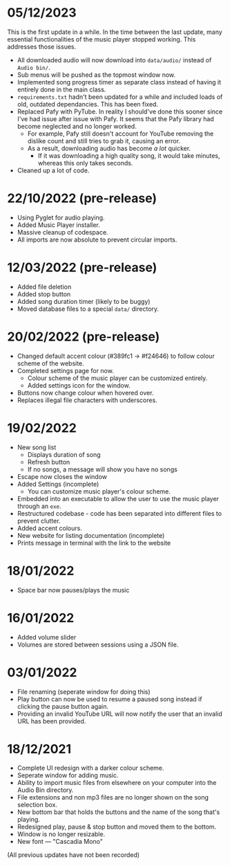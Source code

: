 # 05/12/2023
This is the first update in a while. In the time between the last update, many essential functionalities of the music player stopped working. This addresses those issues.
* All downloaded audio will now download into `data/audio/` instead of `Audio bin/`.
* Sub menus will be pushed as the topmost window now.
* Implemented song progress timer as separate class instead of having it entirely done in the main class.
* `requirements.txt` hadn't been updated for a while and included loads of old, outdated dependancies. This has been fixed.
* Replaced Pafy with PyTube. In reality I should've done this sooner since I've had issue after issue with Pafy. It seems that the Pafy library had become neglected and no longer worked.
    - For example, Pafy still doesn't account for YouTube removing the dislike count and still tries to grab it, causing an error.
    - As a result, downloading audio has become *a lot* quicker.
        - If it was downloading a high quality song, it would take minutes, whereas this only takes seconds.
* Cleaned up a lot of code.

# 22/10/2022 (pre-release)
* Using Pyglet for audio playing.
* Added Music Player installer.
* Massive cleanup of codespace.
* All imports are now absolute to prevent circular imports.

# 12/03/2022 (pre-release)
* Added file deletion
* Added stop button
* Added song duration timer (likely to be buggy)
* Moved database files to a special `data/` directory.

# 20/02/2022 (pre-release)
* Changed default accent colour (#389fc1 → #f24646) to follow colour scheme of the website.
* Completed settings page for now.
    - Colour scheme of the music player can be customized entirely.
    - Added settings icon for the window.
* Buttons now change colour when hovered over.
* Replaces illegal file characters with underscores.

# 19/02/2022
* New song list
    - Displays duration of song
    - Refresh button
    - If no songs, a message will show you have no songs
* Escape now closes the window
* Added Settings (incomplete)
    - You can customize music player's colour scheme.
* Embedded into an executable to allow the user to use the music player through an `exe`.
* Restructured codebase - code has been separated into different files to prevent clutter.
* Added accent colours.
* New website for listing documentation (incomplete)
* Prints message in terminal with the link to the website

# 18/01/2022
* Space bar now pauses/plays the music

# 16/01/2022
* Added volume slider
* Volumes are stored between sessions using a JSON file.

# 03/01/2022
* File renaming (seperate window for doing this)
* Play button can now be used to resume a paused song instead if clicking the pause button again.
* Providing an invalid YouTube URL will now notify the user that an invalid URL has been provided.

# 18/12/2021
* Complete UI redesign with a darker colour scheme.
* Seperate window for adding music.
* Ability to import music files from elsewhere on your computer into the Audio Bin directory.
* File extensions and non mp3 files are no longer shown on the song selection box.
* New bottom bar that holds the buttons and the name of the song that's playing.
* Redesigned play, pause & stop button and moved them to the bottom.
* Window is no longer resizable.
* New font — "Cascadia Mono"

(All previous updates have not been recorded)